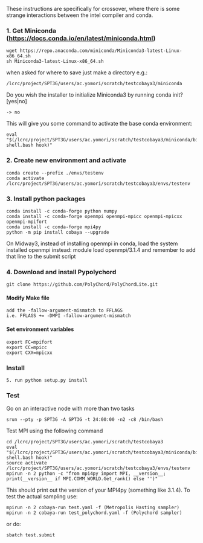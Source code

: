 These instructions are specifically for crossover, where there is some strange interactions between the intel compiler and conda.

### 1. Get Miniconda (https://docs.conda.io/en/latest/miniconda.html)
    wget https://repo.anaconda.com/miniconda/Miniconda3-latest-Linux-x86_64.sh
    sh Miniconda3-latest-Linux-x86_64.sh
 when asked for where to save just make a directory e.g.:
    
    /lcrc/project/SPT3G/users/ac.yomori/scratch/testcobaya3/miniconda
 
 Do you wish the installer to initialize Miniconda3 by running conda init? [yes|no]
 
    -> no
    
 This will give you some command to activate the base conda environment:
    
    eval "$(/lcrc/project/SPT3G/users/ac.yomori/scratch/testcobaya3/miniconda/bin/conda shell.bash hook)" 

### 2. Create new environment and activate
    conda create --prefix ./envs/testenv
    conda activate /lcrc/project/SPT3G/users/ac.yomori/scratch/testcobaya3/envs/testenv

### 3. Install python packages
    conda install -c conda-forge python numpy
    conda install -c conda-forge openmpi openmpi-mpicc openmpi-mpicxx openmpi-mpifort
    conda install -c conda-forge mpi4py
    python -m pip install cobaya --upgrade

On Midway3, instead of installing openmpi in conda, load the system installed openmpi instead:
    module load openmpi/3.1.4
and remember to add that line to the submit script

### 4. Download and install Pypolychord 
    git clone https://github.com/PolyChord/PolyChordLite.git

#### Modify Make file

    add the -fallow-argument-mismatch to FFLAGS
    i.e. FFLAGS += -DMPI -fallow-argument-mismatch

#### Set environment variables
    export FC=mpifort
    export CC=mpicc
    export CXX=mpicxx
### Install 
    5. run python setup.py install 

### Test
    
Go on an interactive node with more than two tasks

    srun --pty -p SPT3G -A SPT3G -t 24:00:00 -n2 -c8 /bin/bash

Test MPI using the following command

    cd /lcrc/project/SPT3G/users/ac.yomori/scratch/testcobaya3
    eval "$(/lcrc/project/SPT3G/users/ac.yomori/scratch/testcobaya3/miniconda/bin/conda shell.bash hook)"
    source activate /lcrc/project/SPT3G/users/ac.yomori/scratch/testcobaya3/envs/testenv
    mpirun -n 2 python -c "from mpi4py import MPI, __version__; print(__version__ if MPI.COMM_WORLD.Get_rank() else '')"
    
This should print out the version of your MPI4py (something like 3.1.4). To test the actual sampling use: 

    mpirun -n 2 cobaya-run test.yaml -f (Metropolis Hasting sampler)
    mpirun -n 2 cobaya-run test_polychord.yaml -f (Polychord sampler)
   
or do:
 
    sbatch test.submit
    
